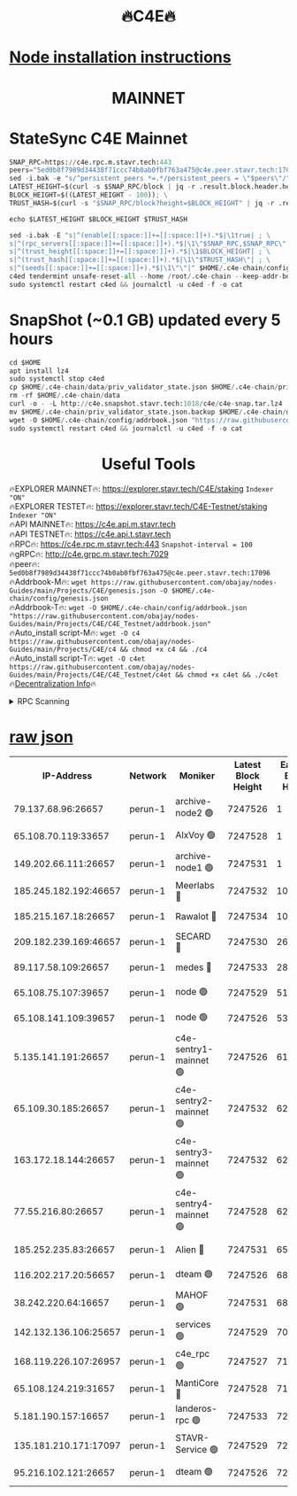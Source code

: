 <h1 align="center"> 🔥C4E🔥</h1>

[Node installation instructions](https://github.com/obajay/nodes-Guides/tree/main/Projects/C4E)
=

<h1 align="center"> MAINNET</h1>

# StateSync C4E Mainnet
```python
SNAP_RPC=https://c4e.rpc.m.stavr.tech:443
peers="5ed0b8f7989d34438f71ccc74b0ab0fbf763a475@c4e.peer.stavr.tech:17096"
sed -i.bak -e "s/^persistent_peers *=.*/persistent_peers = \"$peers\"/" $HOME/.c4e-chain/config/config.toml
LATEST_HEIGHT=$(curl -s $SNAP_RPC/block | jq -r .result.block.header.height); \
BLOCK_HEIGHT=$((LATEST_HEIGHT - 100)); \
TRUST_HASH=$(curl -s "$SNAP_RPC/block?height=$BLOCK_HEIGHT" | jq -r .result.block_id.hash)

echo $LATEST_HEIGHT $BLOCK_HEIGHT $TRUST_HASH

sed -i.bak -E "s|^(enable[[:space:]]+=[[:space:]]+).*$|\1true| ; \
s|^(rpc_servers[[:space:]]+=[[:space:]]+).*$|\1\"$SNAP_RPC,$SNAP_RPC\"| ; \
s|^(trust_height[[:space:]]+=[[:space:]]+).*$|\1$BLOCK_HEIGHT| ; \
s|^(trust_hash[[:space:]]+=[[:space:]]+).*$|\1\"$TRUST_HASH\"| ; \
s|^(seeds[[:space:]]+=[[:space:]]+).*$|\1\"\"|" $HOME/.c4e-chain/config/config.toml
c4ed tendermint unsafe-reset-all --home /root/.c4e-chain --keep-addr-book
sudo systemctl restart c4ed && journalctl -u c4ed -f -o cat
```
# SnapShot (~0.1 GB) updated every 5 hours
```python
cd $HOME
apt install lz4
sudo systemctl stop c4ed
cp $HOME/.c4e-chain/data/priv_validator_state.json $HOME/.c4e-chain/priv_validator_state.json.backup
rm -rf $HOME/.c4e-chain/data
curl -o - -L http://c4e.snapshot.stavr.tech:1018/c4e/c4e-snap.tar.lz4 | lz4 -c -d - | tar -x -C $HOME/.c4e-chain --strip-components 2
mv $HOME/.c4e-chain/priv_validator_state.json.backup $HOME/.c4e-chain/data/priv_validator_state.json
wget -O $HOME/.c4e-chain/config/addrbook.json "https://raw.githubusercontent.com/obajay/nodes-Guides/main/Projects/C4E/addrbook.json"
sudo systemctl restart c4ed && journalctl -u c4ed -f -o cat
```
 <h1 align="center"> Useful Tools</h1>

🔥EXPLORER MAINNET🔥:  https://explorer.stavr.tech/C4E/staking            `Indexer "ON"` \
🔥EXPLORER TESTET🔥:   https://explorer.stavr.tech/C4E-Testnet/staking     `Indexer "ON"` \
🔥API MAINNET🔥:       https://c4e.api.m.stavr.tech \
🔥API TESTNET🔥:       https://c4e.api.t.stavr.tech \
🔥RPC🔥:               https://c4e.rpc.m.stavr.tech:443                  `Snapshot-interval = 100` \
🔥gRPC🔥:              http://c4e.grpc.m.stavr.tech:7029 \
🔥peer🔥:              `5ed0b8f7989d34438f71ccc74b0ab0fbf763a475@c4e.peer.stavr.tech:17096` \
🔥Addrbook-M🔥:    ```wget https://raw.githubusercontent.com/obajay/nodes-Guides/main/Projects/C4E/genesis.json -O $HOME/.c4e-chain/config/genesis.json``` \
🔥Addrbook-T🔥:    ```wget -O $HOME/.c4e-chain/config/addrbook.json "https://raw.githubusercontent.com/obajay/nodes-Guides/main/Projects/C4E/C4E_Testnet/addrbook.json"``` \
🔥Auto_install script-M🔥: ```wget -O c4 https://raw.githubusercontent.com/obajay/nodes-Guides/main/Projects/C4E/c4 && chmod +x c4 && ./c4``` \
🔥Auto_install script-T🔥: ```wget -O c4et https://raw.githubusercontent.com/obajay/nodes-Guides/main/Projects/C4E/C4E_Testnet/c4et && chmod +x c4et && ./c4et``` \
🔥[Decentralization Info](https://github.com/obajay/StateSync-snapshots/tree/main/Projects/C4E/Decentralization)🔥




<details>
<summary>RPC Scanning</summary>

<h2 align="center"> We scan nodes in real time every 4 hours. And we provide the final result of RPC endpoints.
We cannot influence the operation of these nodes in any way. </h2>


```python
If Voting Power is higher than 0 --> then the Node is a validator of the network and may be subject to attack and be a potential threat to the chain.
```
```python
We marked such validators with a red symbol
```

</details>

[raw json](https://rpc-check.c4e.stavr.tech/c4e/rpc-c4e-result.json)
=



<table><tr><th>IP-Address</th><th>Network</th><th>Moniker</th><th>Latest Block Height</th><th>Earliest Block Height</th><th>Catching Up</th><th>Tx Index</th><th>Voting Power</th><th>Scan Time</th></tr><tr><td>79.137.68.96:26657</td><td>perun-1</td><td>archive-node2 🟢</td><td>7247526</td><td>1</td><td>False</td><td>on</td><td>0</td><td>2024-02-19T19:27:09.173726684UTC</td></tr><tr><td>65.108.70.119:33657</td><td>perun-1</td><td>AlxVoy 🟢</td><td>7247528</td><td>1</td><td>False</td><td>on</td><td>0</td><td>2024-02-19T19:27:23.122618460UTC</td></tr><tr><td>149.202.66.111:26657</td><td>perun-1</td><td>archive-node1 🟢</td><td>7247531</td><td>1</td><td>False</td><td>on</td><td>0</td><td>2024-02-19T19:27:39.778374285UTC</td></tr><tr><td>185.245.182.192:46657</td><td>perun-1</td><td>Meerlabs 🔴</td><td>7247532</td><td>1051501</td><td>False</td><td>on</td><td>344602</td><td>2024-02-19T19:27:47.058140252UTC</td></tr><tr><td>185.215.167.18:26657</td><td>perun-1</td><td>Rawalot 🔴</td><td>7247534</td><td>1090501</td><td>False</td><td>on</td><td>450004</td><td>2024-02-19T19:27:58.528319340UTC</td></tr><tr><td>209.182.239.169:46657</td><td>perun-1</td><td>SECARD 🔴</td><td>7247530</td><td>2616101</td><td>False</td><td>off</td><td>749302</td><td>2024-02-19T19:27:35.000654709UTC</td></tr><tr><td>89.117.58.109:26657</td><td>perun-1</td><td>medes 🔴</td><td>7247533</td><td>2826001</td><td>False</td><td>off</td><td>890936</td><td>2024-02-19T19:27:53.799971840UTC</td></tr><tr><td>65.108.75.107:39657</td><td>perun-1</td><td>node 🟢</td><td>7247529</td><td>5198801</td><td>False</td><td>on</td><td>0</td><td>2024-02-19T19:27:26.099527868UTC</td></tr><tr><td>65.108.141.109:39657</td><td>perun-1</td><td>node 🟢</td><td>7247526</td><td>5303301</td><td>False</td><td>on</td><td>0</td><td>2024-02-19T19:27:11.562019218UTC</td></tr><tr><td>5.135.141.191:26657</td><td>perun-1</td><td>c4e-sentry1-mainnet 🟢</td><td>7247526</td><td>6198001</td><td>False</td><td>on</td><td>0</td><td>2024-02-19T19:27:08.225835037UTC</td></tr><tr><td>65.109.30.185:26657</td><td>perun-1</td><td>c4e-sentry2-mainnet 🟢</td><td>7247532</td><td>6238301</td><td>False</td><td>on</td><td>0</td><td>2024-02-19T19:27:46.695163328UTC</td></tr><tr><td>163.172.18.144:26657</td><td>perun-1</td><td>c4e-sentry3-mainnet 🟢</td><td>7247532</td><td>6239001</td><td>False</td><td>on</td><td>0</td><td>2024-02-19T19:27:47.355273402UTC</td></tr><tr><td>77.55.216.80:26657</td><td>perun-1</td><td>c4e-sentry4-mainnet 🟢</td><td>7247528</td><td>6241001</td><td>False</td><td>on</td><td>0</td><td>2024-02-19T19:27:22.797597954UTC</td></tr><tr><td>185.252.235.83:26657</td><td>perun-1</td><td>Alien 🔴</td><td>7247531</td><td>6502501</td><td>False</td><td>on</td><td>648178</td><td>2024-02-19T19:27:40.077157079UTC</td></tr><tr><td>116.202.217.20:56657</td><td>perun-1</td><td>dteam 🟢</td><td>7247526</td><td>6800901</td><td>False</td><td>on</td><td>0</td><td>2024-02-19T19:27:08.511398324UTC</td></tr><tr><td>38.242.220.64:16657</td><td>perun-1</td><td>MAHOF 🟢</td><td>7247531</td><td>6885501</td><td>False</td><td>on</td><td>0</td><td>2024-02-19T19:27:37.402165837UTC</td></tr><tr><td>142.132.136.106:25657</td><td>perun-1</td><td>services 🟢</td><td>7247529</td><td>7012001</td><td>False</td><td>on</td><td>0</td><td>2024-02-19T19:27:25.739110575UTC</td></tr><tr><td>168.119.226.107:26957</td><td>perun-1</td><td>c4e_rpc 🟢</td><td>7247527</td><td>7147527</td><td>False</td><td>on</td><td>0</td><td>2024-02-19T19:27:15.958601899UTC</td></tr><tr><td>65.108.124.219:31657</td><td>perun-1</td><td>MantiCore 🔴</td><td>7247528</td><td>7147528</td><td>False</td><td>off</td><td>729292</td><td>2024-02-19T19:27:22.457028243UTC</td></tr><tr><td>5.181.190.157:16657</td><td>perun-1</td><td>landeros-rpc 🟢</td><td>7247533</td><td>7237501</td><td>False</td><td>on</td><td>0</td><td>2024-02-19T19:27:58.205796295UTC</td></tr><tr><td>135.181.210.171:17097</td><td>perun-1</td><td>STAVR-Service 🟢</td><td>7247529</td><td>7245101</td><td>False</td><td>on</td><td>0</td><td>2024-02-19T19:27:26.443760346UTC</td></tr><tr><td>95.216.102.121:26657</td><td>perun-1</td><td>dteam 🟢</td><td>7247526</td><td>7247301</td><td>False</td><td>on</td><td>0</td><td>2024-02-19T19:27:08.832768736UTC</td></tr></table>
